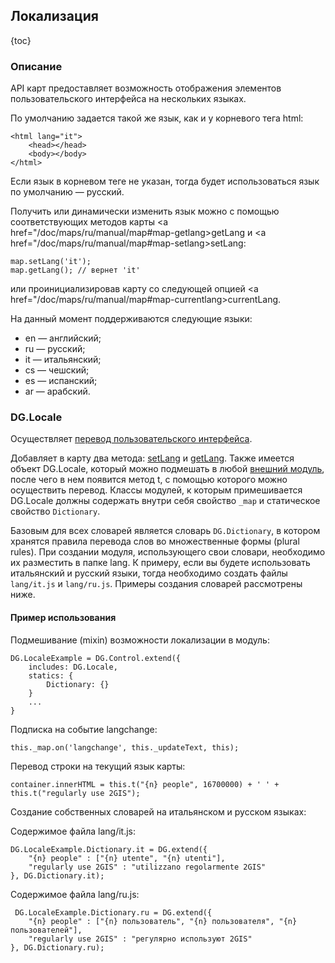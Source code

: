 ## Локализация

{toc}

### Описание

API карт предоставляет возможность отображения элементов пользовательского интерфейса на нескольких языках.

По умолчанию задается такой же язык, как и у корневого тега html:

    <html lang="it">
        <head></head>
        <body></body>
    </html>

Если язык в корневом теге не указан, тогда будет использоваться язык по умолчанию — русский.

Получить или динамически изменить язык можно с помощью соответствующих методов карты
<a href="/doc/maps/ru/manual/map#map-getlang>getLang</a> и <a href="/doc/maps/ru/manual/map#map-setlang>setLang</a>:

    map.setLang('it');
    map.getLang(); // вернет 'it'

или проинициализировав карту со следующей опцией <a href="/doc/maps/ru/manual/map#map-currentlang>currentLang</a>.

На данный момент поддерживаются следующие языки:

* en &mdash; английский;
* ru &mdash; русский;
* it &mdash; итальянский;
* cs &mdash; чешский;
* es &mdash; испанский;
* ar &mdash; арабский.

### DG.Locale

Осуществляет <a href="/doc/maps/ru/manual/dg-locale">перевод пользовательского интерфейса</a>.

Добавляет в карту два метода: <a href="/doc/maps/ru/manual/map#map-setlang">setLang</a> и
<a href="/doc/maps/ru/manual/map#map-getlang">getLang</a>. Также имеется объект DG.Locale, который можно подмешать
в любой <a href="/doc/maps/ru/manual/dg-external-modules">внешний модуль</a>, после чего в нем появится метод t,
с помощью которого можно осуществить перевод. Классы модулей, к которым примешивается DG.Locale должны
содержать внутри себя свойство <code>_map</code> и статическое свойство <code>Dictionary</code>.

Базовым для всех словарей является словарь <code>DG.Dictionary</code>, в котором хранятся правила перевода слов во
множественные формы (plural rules). При создании модуля, использующего свои словари, необходимо их разместить
в папке lang. К примеру, если вы будете использовать итальянский и русский языки, тогда необходимо создать
файлы <code>lang/it.js</code> и <code>lang/ru.js</code>. Примеры создания словарей рассмотрены ниже.

#### Пример использования

Подмешивание (mixin) возможности локализации в модуль:

    DG.LocaleExample = DG.Control.extend({
        includes: DG.Locale,
        statics: {
            Dictionary: {}
        }
        ...
    }

Подписка на событие langchange:

    this._map.on('langchange', this._updateText, this);

Перевод строки на текущий язык карты:

    container.innerHTML = this.t("{n} people", 16700000) + ' ' + this.t("regularly use 2GIS");

Создание собственных словарей на итальянском и русском языках:

Cодержимое файла lang/it.js:

    DG.LocaleExample.Dictionary.it = DG.extend({
        "{n} people" : ["{n} utente", "{n} utenti"],
        "regularly use 2GIS" : "utilizzano regolarmente 2GIS"
    }, DG.Dictionary.it);

Cодержимое файла lang/ru.js:

     DG.LocaleExample.Dictionary.ru = DG.extend({
        "{n} people" : ["{n} пользователь", "{n} пользователя", "{n} пользователей"],
        "regularly use 2GIS" : "регулярно используют 2GIS"
    }, DG.Dictionary.ru);
